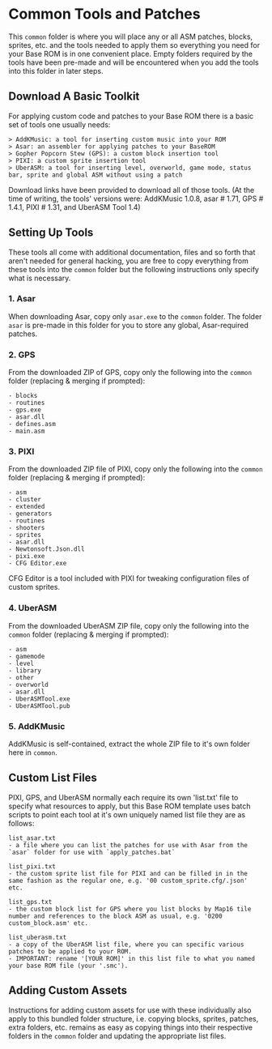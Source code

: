 # Common Tools and Patches

This `common` folder is where you will place any or all ASM patches, blocks, sprites, etc. and the tools needed to apply them so everything you need for your Base ROM is in one convenient place. Empty folders required by the tools have been pre-made and will be encountered when you add the tools into this folder in later steps.


## Download A Basic Toolkit

For applying custom code and patches to your Base ROM there is a basic set of tools one usually needs:

    > AddKMusic: a tool for inserting custom music into your ROM
    > Asar: an assembler for applying patches to your BaseROM
    > Gopher Popcorn Stew (GPS): a custom block insertion tool
    > PIXI: a custom sprite insertion tool
    > UberASM: a tool for inserting level, overworld, game mode, status bar, sprite and global ASM without using a patch

Download links have been provided to download all of those tools. (At the time of writing, the tools' versions were: AddKMusic 1.0.8, asar # 1.71, GPS # 1.4.1, PIXI # 1.31, and UberASM Tool 1.4)


## Setting Up Tools

These tools all come with additional documentation, files and so forth that aren't needed for general hacking, you are free to copy everything from these tools into the `common` folder but the following instructions only specify what is necessary.


### 1. Asar

When downloading Asar, copy only `asar.exe` to the `common` folder. The folder `asar` is pre-made in this folder for you to store any global, Asar-required patches.


### 2. GPS

From the downloaded ZIP of GPS, copy only the following into the `common` folder (replacing & merging if prompted):
 
    - blocks
    - routines
    - gps.exe
    - asar.dll
    - defines.asm
    - main.asm


### 3. PIXI

From the downloaded ZIP file of PIXI, copy only the following into the `common` folder (replacing & merging if prompted):

    - asm
    - cluster
    - extended
    - generators
    - routines
    - shooters
    - sprites
    - asar.dll
    - Newtonsoft.Json.dll
    - pixi.exe
    - CFG Editor.exe

CFG Editor is a tool included with PIXI for tweaking configuration files of custom sprites.


### 4. UberASM

From the downloaded UberASM ZIP file, copy only the following into the `common` folder (replacing & merging if prompted):

    - asm
    - gamemode
    - level
    - library
    - other
    - overworld
    - asar.dll
    - UberASMTool.exe
    - UberASMTool.pub


### 5. AddKMusic

AddKMusic is self-contained, extract the whole ZIP file to it's own folder here in `common`.


## Custom List Files

PIXI, GPS, and UberASM normally each require its own 'list.txt' file to specify what resources to apply, but this Base ROM template uses batch scripts to point each tool at it's own uniquely named list file they are as follows:

    list_asar.txt
    - a file where you can list the patches for use with Asar from the `asar` folder for use with `apply_patches.bat`

    list_pixi.txt
    - the custom sprite list file for PIXI and can be filled in in the same fashion as the regular one, e.g. '00 custom_sprite.cfg/.json' etc.

    list_gps.txt
    - the custom block list for GPS where you list blocks by Map16 tile number and references to the block ASM as usual, e.g. '0200 custom_block.asm' etc.

    list_uberasm.txt
    - a copy of the UberASM list file, where you can specific various patches to be applied to your ROM. 
    - IMPORTANT: rename '[YOUR ROM]' in this list file to what you named your base ROM file (your '.smc').


## Adding Custom Assets

Instructions for adding custom assets for use with these individually also apply to this bundled folder structure, i.e. copying blocks, sprites, patches, extra folders, etc. remains as easy as copying things into their respective folders in the `common` folder and updating the appropriate list files.